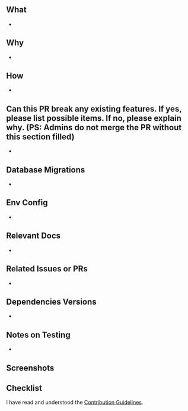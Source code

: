## What

-

## Why

-

## How

-

## Can this PR break any existing features. If yes, please list possible items. If no, please explain why. (PS: Admins do not merge the PR without this section filled)

-

## Database Migrations

-

## Env Config

-

## Relevant Docs

-

## Related Issues or PRs

-

## Dependencies Versions

-

## Notes on Testing

-

## Screenshots

## Checklist

I have read and understood the [Contribution Guidelines](https://kb.henssler.com/unstract/contributing/unstract/).
